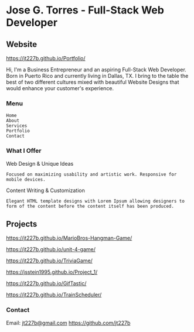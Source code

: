 # Jose G. Torres - Full-Stack Web Developer

## Website

https://jt227b.github.io/Portfolio/

Hi, I'm a Business Entrepreneur and an aspiring Full-Stack Web Developer. Born in Puerto Rico and currently living in Dallas, TX. I bring to the table the best of two different cultures mixed with beautiful Website Designs that would enhance your customer's experience.  

### Menu

```
Home
About
Services
Portfolio
Contact
```

### What I Offer

Web Design & Unique Ideas

```
Focused on maximizing usability and artistic work. Responsive for mobile devices.
```

Content Writing & Customization

```
Elegant HTML template designs with Lorem Ipsum allowing designers to form of the content before the content itself has been produced.
```



## Projects

https://jt227b.github.io/MarioBros-Hangman-Game/

https://jt227b.github.io/unit-4-game/

https://jt227b.github.io/TriviaGame/

https://jsstein1995.github.io/Project_1/

https://jt227b.github.io/GifTastic/

https://jt227b.github.io/TrainScheduler/



### Contact

Email: jt227b@gmail.com
https://github.com/jt227b

